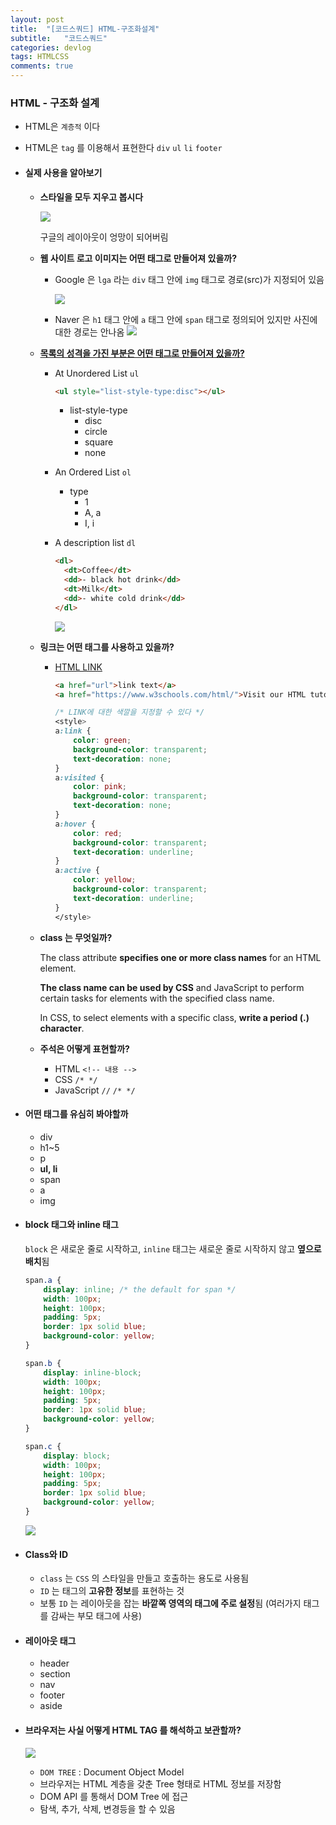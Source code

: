 ```yaml
---
layout: post
title:  "[코드스쿼드] HTML-구조화설계"
subtitle:   "코드스쿼드"
categories: devlog
tags: HTMLCSS
comments: true
---
```


### HTML - 구조화 설계

- HTML은 `계층적` 이다

- HTML은 `tag` 를 이용해서 표현한다 `div` `ul` `li` `footer`

- #### 실제 사용을 알아보기

  - **스타일을 모두 지우고 봅시다**

    ![](https://imgur.com/a1zykh4.png)

    구글의 레이아웃이 엉망이 되어버림

  - **웹 사이트 로고 이미지는 어떤 태그로 만들어져 있을까?**

    - Google 은 `lga` 라는 `div` 태그 안에 `img` 태그로 경로(src)가 지정되어 있음

      ![](https://imgur.com/HjbMPCE.png)

    - Naver 은 `h1` 태그 안에 `a` 태그 안에 `span` 태그로 정의되어 있지만 사진에 대한 경로는 안나옴
      ![](https://imgur.com/eLkkDEj.png)

  - **[목록의 성격을 가진 부분은 어떤 태그로 만들어져 있을까?](https://www.w3schools.com/html/html_lists.asp)**

    - At Unordered List `ul`

      ```html
      <ul style="list-style-type:disc"></ul>
      ```

      - list-style-type
        - disc
        - circle
        - square
        - none

    - An Ordered List `ol`

      - type
        - 1
        - A, a
        - I, i

    - A description list `dl`

      ```HTML
      <dl>
        <dt>Coffee</dt>
        <dd>- black hot drink</dd>
        <dt>Milk</dt>
        <dd>- white cold drink</dd>
      </dl>
      ```

      ![](https://imgur.com/fpP5dO1.png)

  - **링크는 어떤 태그를 사용하고 있을까?**

    - [HTML LINK](https://www.w3schools.com/html/html_links.asp)

      ```html
      <a href="url">link text</a>
      <a href="https://www.w3schools.com/html/">Visit our HTML tutorial</a>
      ```

      ```css
      /* LINK에 대한 색깔을 지정할 수 있다 */
      <style>
      a:link {
          color: green;
          background-color: transparent;
          text-decoration: none;
      }
      a:visited {
          color: pink;
          background-color: transparent;
          text-decoration: none;
      }
      a:hover {
          color: red;
          background-color: transparent;
          text-decoration: underline;
      }
      a:active {
          color: yellow;
          background-color: transparent;
          text-decoration: underline;
      }
      </style>
      ```

  - **class 는 무엇일까?**

    The class attribute **specifies one or more class names** for an HTML element.

    **The class name can be used by CSS** and JavaScript to perform certain tasks for elements with the specified class name.

    In CSS, to select elements with a specific class, **write a period (.) character**.

  - **주석은 어떻게 표현할까?**

    - HTML `<!-- 내용 -->`
    - CSS `/* */`
    - JavaScript `//` `/* */` 

  

- #### 어떤 태그를 유심히 봐야할까

  - div
  - h1~5
  - p
  - **ul, li**
  - span
  - a
  - img



- #### block 태그와 inline 태그

  `block` 은 새로운 줄로 시작하고, `inline` 태그는 새로운 줄로 시작하지 않고 **옆으로 배치**됨

  ```css
  span.a {
      display: inline; /* the default for span */
      width: 100px;
      height: 100px;
      padding: 5px;
      border: 1px solid blue;    
      background-color: yellow; 
  }
  
  span.b {
      display: inline-block;
      width: 100px;
      height: 100px;
      padding: 5px;
      border: 1px solid blue;        
      background-color: yellow; 
  }
  
  span.c {
      display: block;
      width: 100px;
      height: 100px;
      padding: 5px;
      border: 1px solid blue;        
      background-color: yellow; 
  }
  ```

  ![](https://imgur.com/nMmsc8b.png)

  

- #### Class와 ID

  - `class` 는 `CSS` 의 스타일을 만들고 호출하는 용도로 사용됨
  - `ID` 는 태그의 **고유한 정보**를 표현하는 것
  - 보통 `ID` 는 레이아웃을 잡는 **바깥쪽 영역의 태그에 주로 설정**됨 (여러가지 태그를 감싸는 부모 태그에 사용)



- #### 레이아웃 태그

  - header
  - section
  - nav
  - footer
  - aside



- #### 브라우저는 사실 어떻게 HTML TAG 를 해석하고 보관할까?

  ![](https://imgur.com/cAYlyx4.png)

  - `DOM TREE` : Document Object Model
  - 브라우저는 HTML 계층을 갖춘 Tree 형태로 HTML 정보를 저장함 
  - DOM API 를 통해서 DOM Tree 에 접근
  - 탐색, 추가, 삭제, 변경등을 할 수 있음